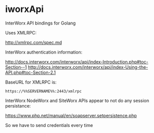 # iworxApi
InterWorx API bindings for Golang


Uses XMLRPC:

http://xmlrpc.com/spec.md

InterWorx authentication information:

http://docs.interworx.com/interworx/api/index-Introduction.php#toc-Section--1
http://docs.interworx.com/interworx/api/index-Using-the-API.php#toc-Section-2.1

BaseURL for XMLRPC is:
```
https://%%SERVERNAME%%:2443/xmlrpc
```

InterWorx NodeWorx and SiteWorx APIs appear to not do any session persistance:

https://www.php.net/manual/en/soapserver.setpersistence.php

So we have to send credentials every time